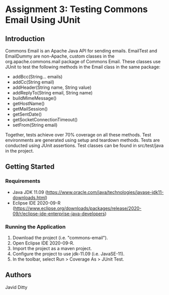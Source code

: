# Assignment 3: Testing Commons Email Using JUnit
## Introduction
Commons Email is an Apache Java API for sending emails.
EmailTest and EmailDummy are non-Apache, custom classes in the org.apache.commons.mail package of Commons Email.
These classes use JUnit to test the following methods in the Email class in the same package:
- addBcc(String... emails)
- addCc(String email)
- addHeader(String name, String value)
- addReplyTo(String email, String name)
- buildMimeMessage()
- getHostName()
- getMailSession()
- getSentDate()
- getSocketConnectionTimeout()
- setFrom(String email)<br>

Together, tests achieve over 70% coverage on all these methods.
Test environments are generated using setup and teardown methods.
Tests are conducted using JUnit assertions.
Test classes can be found in src/test/java in the project.

## Getting Started
### Requirements
- Java JDK 11.09 (https://www.oracle.com/java/technologies/javase-jdk11-downloads.html)<br>
- Eclipse IDE 2020-09-R (https://www.eclipse.org/downloads/packages/release/2020-09/r/eclipse-ide-enterprise-java-developers)<br>

### Running the Application
1. Download the project (i.e. "commons-email").
2. Open Eclipse IDE 2020-09-R.
3. Import the project as a maven project.
4. Configure the project to use jdk-11.09 (i.e. JavaSE-11).
5. In the toolbar, select Run > Coverage As > JUnit Test.

## Authors
Javid Ditty